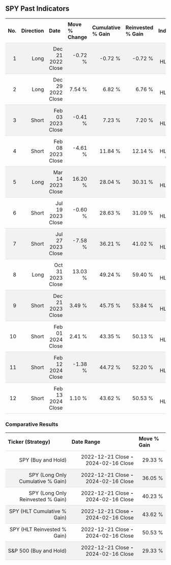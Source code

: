 
<style>
.hits {
            border-collapse: collapse;
            width: 100%;
        }
        .hits th, td {
            padding: 8px;
            border-bottom: 1px solid #ddd;
        }
        
        .hits td {text-align: right;}
        .hits th {text-align: left;}
        
        .hits tr:nth-child(even) {
            background-color: #f2f2f2;
        }
        
        .chartCol {
            width: 50%;
            float: left;
            padding: 20px;
        }  
</style>
    
<br>

## SPY Past Indicators

<table class="hits">
    <tr>
        <th>No.</th>
        <th>Direction</th>
        <th>Date</th>
        <th>Move % Change</th>
        <th>Cumulative % Gain</th>
        <th>Reinvested % Gain</th>
        <th>Indicator</th>
      </tr>
    <tr>
        <td>1</td>
        <td>Long</td>
        <td>Dec 21 2022 Close</td>
        <td>-0.72 %</td>
        <td>-0.72 %</td>
        <td>-0.72 %</td>
        <td>Long HLT 600</td>
    </tr>
    <tr>
        <td>2</td>
        <td>Long</td>
        <td>Dec 29 2022 Close</td>
        <td>7.54 %</td>
        <td>6.82 %</td>
        <td>6.76 %</td>
        <td>Long HLT 613</td>
    </tr>
    <tr>
        <td>3</td>
        <td>Short</td>
        <td>Feb 03 2023 Close</td>
        <td>-0.41 %</td>
        <td>7.23 %</td>
        <td>7.20 %</td>
        <td>Short HLT 650</td>
    </tr>
    <tr>
        <td>4</td>
        <td>Short</td>
        <td>Feb 08 2023 Close</td>
        <td>-4.61 %</td>
        <td>11.84 %</td>
        <td>12.14 %</td>
        <td>Short HLT 603 GOOG</td>
    </tr>
    <tr>
        <td>5</td>
        <td>Long</td>
        <td>Mar 14 2023 Close</td>
        <td>16.20 %</td>
        <td>28.04 %</td>
        <td>30.31 %</td>
        <td>Long HLT 600</td>
    </tr>
    <tr>
        <td>6</td>
        <td>Short</td>
        <td>Jul 19 2023 Close</td>
        <td>-0.60 %</td>
        <td>28.63 %</td>
        <td>31.09 %</td>
        <td>Short HLT 605</td>
    </tr>
    <tr>
        <td>7</td>
        <td>Short</td>
        <td>Jul 27 2023 Close</td>
        <td>-7.58 %</td>
        <td>36.21 %</td>
        <td>41.02 %</td>
        <td>Short HLT 613</td>
    </tr>
    <tr>
        <td>8</td>
        <td>Long</td>
        <td>Oct 31 2023 Close</td>
        <td>13.03 %</td>
        <td>49.24 %</td>
        <td>59.40 %</td>
        <td>Long HLT 108</td>
    </tr>
    <tr>
        <td>9</td>
        <td>Short</td>
        <td>Dec 21 2023 Close</td>
        <td>3.49 %</td>
        <td>45.75 %</td>
        <td>53.84 %</td>
        <td>Short HLT 648</td>
    </tr>
    <tr>
        <td>10</td>
        <td>Short</td>
        <td>Feb 01 2024 Close</td>
        <td>2.41 %</td>
        <td>43.35 %</td>
        <td>50.13 %</td>
        <td>Short HLT 648</td>
    </tr>
    <tr>
        <td>11</td>
        <td>Short</td>
        <td>Feb 12 2024 Close</td>
        <td>-1.38 %</td>
        <td>44.72 %</td>
        <td>52.20 %</td>
        <td>Short HLT 605</td>
    </tr>
    <tr>
        <td>12</td>
        <td>Short</td>
        <td>Feb 13 2024 Close</td>
        <td>1.10 %</td>
        <td>43.62 %</td>
        <td>50.53 %</td>
        <td>Short HLT 613</td>
    </tr>
    
</table>

### Comparative Results

<table class="hits">
    <thead>
        <th>Ticker (Strategy)</th>
        <th>Date Range</th>
        <th>Move % Gain</th>
    </thead>
    <tbody>
        <tr>
            <td>SPY (Buy and Hold)</td>
            <td>2022-12-21 Close <b>-</b> 2024-02-16 Close</td>
            <td>29.33 %</td>
        </tr>
        <tr>
            <td>SPY (Long Only Cumulative % Gain)</td>
            <td>2022-12-21 Close <b>-</b> 2024-02-16 Close</td>
            <td>36.05 %</td>
        </tr>
        <tr>
            <td>SPY (Long Only Reinvested % Gain)</td>
            <td>2022-12-21 Close <b>-</b> 2024-02-16 Close</td>
            <td>40.23 %</td>
        </tr>
        <tr>
            <td>SPY (HLT Cumulative % Gain)</td>
            <td>2022-12-21 Close <b>-</b> 2024-02-16 Close</td>
            <td>43.62 %</td>
        </tr>
        <tr>
            <td>SPY (HLT Reinvested % Gain)</td>
            <td>2022-12-21 Close <b>-</b> 2024-02-16 Close</td>
            <td>50.53 %</td>
        </tr>
        <tr>
            <td>S&P 500 (Buy and Hold)</td>
            <td>2022-12-21 Close <b>-</b> 2024-02-16 Close</td>
            <td>29.33 %</td>
        </tr>
    </tbody>
</table>
<br>
<br>